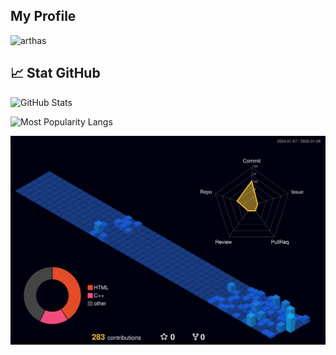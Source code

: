 ## My Profile


![arthas](https://github.com/user-attachments/assets/38928f45-17ad-4fa4-bdf1-8c54a8ec9436)



## 📈 Stat GitHub
![GitHub Stats](https://github-readme-stats.vercel.app/api?username=cvrseq&show_icons=true&theme=blueberry&bg_color=00000000&border_color=4FC3F7)

![Most Popularity Langs](https://github-readme-stats.vercel.app/api/top-langs/?username=cvrseq&layout=compact&theme=blueberry&bg_color=00000000&border_color=4FC3F7)

![GitHub Profile 3D Contrib](./profile-3d-contrib/profile-night-view.svg)




